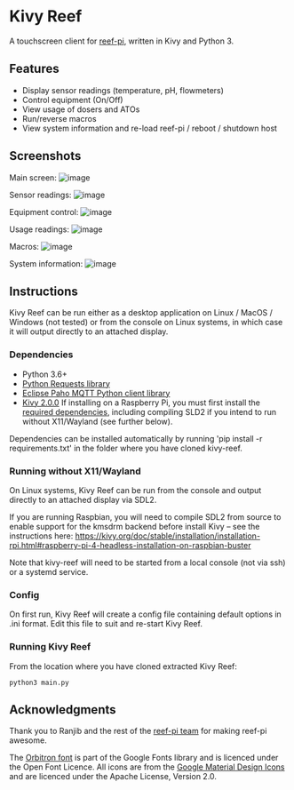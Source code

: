 # Kivy Reef
A touchscreen client for [reef-pi](https://github.com/reef-pi/reef-pi), written in Kivy and Python 3.

## Features
- Display sensor readings (temperature, pH, flowmeters)
- Control equipment (On/Off)
- View usage of dosers and ATOs
- Run/reverse macros
- View system information and re-load reef-pi / reboot / shutdown host

## Screenshots
Main screen:
![image](https://user-images.githubusercontent.com/1696014/137360178-8b03cb42-0d34-426a-b749-c00f841d66fe.png)

Sensor readings:
![image](https://user-images.githubusercontent.com/1696014/137360228-2af1b5e8-28cb-4ae7-b49c-709979570069.png)

Equipment control:
![image](https://user-images.githubusercontent.com/1696014/137360267-ff1197e9-23b9-43de-ab35-59fe20f99973.png)

Usage readings:
![image](https://user-images.githubusercontent.com/1696014/137360291-4e8028ab-7138-4c4b-a262-1505bfc5f546.png)

Macros:
![image](https://user-images.githubusercontent.com/1696014/137361234-5776d881-d2ee-4682-a28c-e5d57ad2c1a2.png)

System information:
![image](https://user-images.githubusercontent.com/1696014/137362172-45219591-0ade-4a0e-b829-3d612627fea0.png)

## Instructions
Kivy Reef can be run either as a desktop application on Linux / MacOS / Windows (not tested) or from the console on Linux systems, in which case it will output directly to an attached display.

### Dependencies
- Python 3.6+
- [Python Requests library](https://pypi.org/project/requests/)
- [Eclipse Paho MQTT Python client library](https://pypi.org/project/paho-mqtt/)
- [Kivy 2.0.0](https://kivy.org/doc/stable/gettingstarted/installation.html) If installing on a Raspberry Pi, you must first install the [required dependencies](https://kivy.org/doc/stable/installation/installation-rpi.html#install-source-rpi), including compiling SLD2 if you intend to run without X11/Wayland (see further below).

Dependencies can be installed automatically by running 'pip install -r requirements.txt' in the folder where you have cloned kivy-reef.

### Running without X11/Wayland
On Linux systems, Kivy Reef can be run from the console and output directly to an attached display via SDL2.

If you are running Raspbian, you will need to compile SDL2 from source to enable support for the kmsdrm backend before install Kivy – see the instructions here: https://kivy.org/doc/stable/installation/installation-rpi.html#raspberry-pi-4-headless-installation-on-raspbian-buster

Note that kivy-reef will need to be started from a local console (not via ssh) or a systemd service.

### Config
On first run, Kivy Reef will create a config file containing default options in .ini format. Edit this file to suit and re-start Kivy Reef.

### Running Kivy Reef
From the location where you have cloned extracted Kivy Reef:
```
python3 main.py
```

## Acknowledgments
Thank you to Ranjib and the rest of the [reef-pi team](https://github.com/reef-pi/reef-pi#maintainers) for making reef-pi awesome.

The [Orbitron font](https://fonts.google.com/specimen/Orbitron) is part of the Google Fonts library and is licenced under the Open Font Licence.
All icons are from the [Google Material Design Icons](https://fonts.google.com/icons) and are licenced under the Apache License, Version 2.0.
